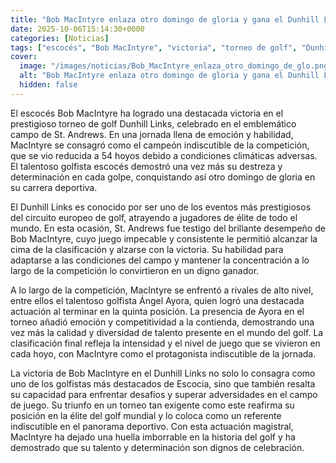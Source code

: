 ```yaml
---
title: "Bob MacIntyre enlaza otro domingo de gloria y gana el Dunhill Links"
date: 2025-10-06T15:14:30+0000
categories: [Noticias]
tags: ["escocés", "Bob MacIntyre", "victoria", "torneo de golf", "Dunhill Links", "St. Andrews", "competición", "golfista", "circuito europeo", "jugador de élite", "habilidad", "concentración", "clasificación", "nivel de juego", "desafíos."]
cover:
  image: "/images/noticias/Bob_MacIntyre_enlaza_otro_domingo_de_glo.png"
  alt: "Bob MacIntyre enlaza otro domingo de gloria y gana el Dunhill Links"
  hidden: false
---
```


El escocés Bob MacIntyre ha logrado una destacada victoria en el prestigioso torneo de golf Dunhill Links, celebrado en el emblemático campo de St. Andrews. En una jornada llena de emoción y habilidad, MacIntyre se consagró como el campeón indiscutible de la competición, que se vio reducida a 54 hoyos debido a condiciones climáticas adversas. El talentoso golfista escocés demostró una vez más su destreza y determinación en cada golpe, conquistando así otro domingo de gloria en su carrera deportiva.

El Dunhill Links es conocido por ser uno de los eventos más prestigiosos del circuito europeo de golf, atrayendo a jugadores de élite de todo el mundo. En esta ocasión, St. Andrews fue testigo del brillante desempeño de Bob MacIntyre, cuyo juego impecable y consistente le permitió alcanzar la cima de la clasificación y alzarse con la victoria. Su habilidad para adaptarse a las condiciones del campo y mantener la concentración a lo largo de la competición lo convirtieron en un digno ganador.

A lo largo de la competición, MacIntyre se enfrentó a rivales de alto nivel, entre ellos el talentoso golfista Ángel Ayora, quien logró una destacada actuación al terminar en la quinta posición. La presencia de Ayora en el torneo añadió emoción y competitividad a la contienda, demostrando una vez más la calidad y diversidad de talento presente en el mundo del golf. La clasificación final refleja la intensidad y el nivel de juego que se vivieron en cada hoyo, con MacIntyre como el protagonista indiscutible de la jornada.

La victoria de Bob MacIntyre en el Dunhill Links no solo lo consagra como uno de los golfistas más destacados de Escocia, sino que también resalta su capacidad para enfrentar desafíos y superar adversidades en el campo de juego. Su triunfo en un torneo tan exigente como este reafirma su posición en la élite del golf mundial y lo coloca como un referente indiscutible en el panorama deportivo. Con esta actuación magistral, MacIntyre ha dejado una huella imborrable en la historia del golf y ha demostrado que su talento y determinación son dignos de celebración.
